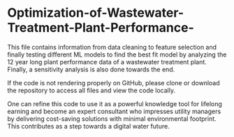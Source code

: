 # Optimization-of-Wastewater-Treatment-Plant-Performance-
This file contains information from data cleaning to feature selection and finally testing different ML models to find the best fit model by analyzing the 12 year long plant performance data of a wastewater treatment plant. Finally, a sensitivity analysis is also done towards the end.

If the code is not rendering properly on GitHub, please clone or download the repository to access all files and view the code locally.

One can refine this code to use it as a powerful knowledge tool for lifelong earning and become an expert consultant who impresses utility managers by delivering cost-saving solutions with minimal environmental footprint. This contributes as a step towards a digital water future.
